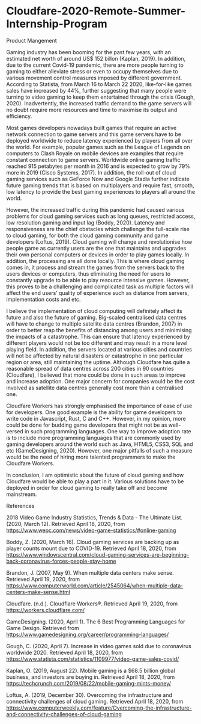 # Cloudfare-2020-Remote-Summer-Internship-Program
Product Mangement

Gaming industry has been booming for the past few years, with an estimated net worth of around US$ 152 billon (Kaplan, 2019). In addition, due to the current Covid-19 pandemic, there are more people turning to gaming to either alleviate stress or even to occupy themselves due to various movement control measures imposed by different government. According to Statista, from March 16 to March 22 2020, like-for-like games sales have increased by 44%, further suggesting that many people were turning to video gaming to keep them entertained through the crisis (Gough, 2020). Inadvertently, the increased traffic demand to the game servers will no doubt require more resources and time to maximise its output and efficiency.

Most games developers nowadays built games that require an active network connection to game servers and this game servers have to be deployed worldwide to reduce latency experienced by players from all over the world. For example, popular games such as the League of Legends on computers to Clash Royale on mobile devices are examples that require constant connection to game servers. Worldwide online gaming traffic reached 915 petabytes per month in 2016 and is expected to grow by 79% more in 2019 (Cisco Systems, 2017). In addition, the roll-out of cloud gaming services such as GeForce Now and Google Stadia further indicate future gaming trends that is based on multiplayers and require fast, smooth, low latency to provide the best gaming experiences to players all around the world.

However, the increased traffic during this pandemic had caused various problems for cloud gaming services such as long queues, restricted access, low resolution gaming and input lag (Boddy, 2020). Latency and responsiveness are the chief obstacles which challenge the full-scale rise to cloud gaming, for both the cloud gaming community and game developers (Loftus, 2019). Cloud gaming will change and revolutionise how people game as currently users are the one that maintains and upgrades their own personal computers or devices in order to play games locally. In addition, the processing are all done locally. This is where cloud gaming comes in, it process and stream the games from the servers back to the users devices or computers, thus eliminating the need for users to constantly upgrade to be able to play resource intensive games. However, this proves to be a challenging and complicated task as multiple factors will affect the end users’ quality of experience such as distance from servers, implementation costs and etc. 

I believe the implementation of cloud computing will definitely affect its future and also the future of gaming. Big-scaled centralised data centres will have to change to multiple satellite data centres (Brandon, 2007) in order to better reap the benefits of distancing among users and minimising the impacts of a catastrophe. This can ensure that latency experienced by different players would not be too different and may result in a more level playing field. In addition, the servers located at various cities and countries will not be affected by natural disasters or catastrophe in one particular region or area, still maintaining the uptime. Although Cloudfare has quite a reasonable spread of data centres across 200 cities in 90 countries (Cloudfare), I believed that more could be done in such areas to improve and increase adoption. One major concern for companies would be the cost involved as satellite data centres generally cost more than a centralised one.

Cloudfare Workers has strongly emphasised the importance of ease of use for developers. One good example is the ability for game developers to write code in Javascript, Rust, C and C++. However, in my opinion, more could be done for budding game developers that might not be as well-versed in such programming languages. One way to improve adoption rate is to include more programming languages that are commonly used by gaming developers around the world such as Java, HTML5, CSS3, SQL and etc (GameDesigning, 2020). However, one major pitfalls of such a measure would be the need of hiring more talented programmers to make the Cloudfare Workers.

In conclusion, I am optimistic about the future of cloud gaming and how Cloudfare would be able to play a part in it. Various solutions have to be deployed in order for cloud gaming to really take off and become mainstream. 
 

References

2018 Video Game Industry Statistics, Trends & Data - The Ultimate List. (2020, March 12). Retrieved April 18, 2020, from https://www.wepc.com/news/video-game-statistics/#online-gaming

Boddy, Z. (2020, March 16). Cloud gaming services are backing up as player counts mount due to COVID-19. Retrieved April 18, 2020, from https://www.windowscentral.com/cloud-gaming-services-are-beginning-back-coronavirus-forces-people-stay-home

Brandon, J. (2007, May 9). When multiple data centers make sense. Retrieved April 19, 2020, from https://www.computerworld.com/article/2545064/when-multiple-data-centers-make-sense.html

Cloudfare. (n.d.). Cloudflare Workers®. Retrieved April 19, 2020, from https://workers.cloudflare.com/

GameDesigning. (2020, April 1). The 6 Best Programming Languages for Game Design. Retrieved from https://www.gamedesigning.org/career/programming-languages/

Gough, C. (2020, April 7). Increase in video games sold due to coronavirus worldwide 2020. Retrieved April 18, 2020, from https://www.statista.com/statistics/1109977/video-game-sales-covid/

Kaplan, O. (2019, August 22). Mobile gaming is a $68.5 billion global business, and investors are buying in. Retrieved April 18, 2020, from https://techcrunch.com/2019/08/22/mobile-gaming-mints-money/

Loftus, A. (2019, December 30). Overcoming the infrastructure and connectivity challenges of cloud gaming. Retrieved April 18, 2020, from https://www.computerweekly.com/feature/Overcoming-the-infrastructure-and-connectivity-challenges-of-cloud-gaming
